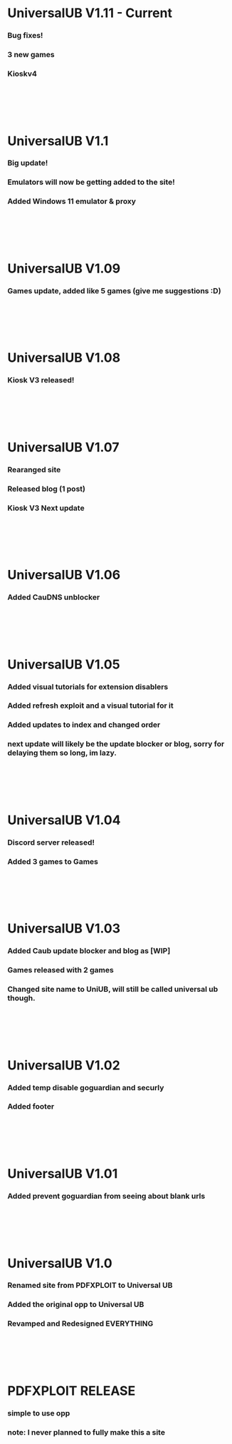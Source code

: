# UniversalUB V1.11 - Current
### Bug fixes!
### 3 new games
### Kioskv4

<br><br><br><br>

# UniversalUB V1.1
### Big update!
### Emulators will now be getting added to the site!
### Added Windows 11 emulator & proxy

<br><br><br><br>

# UniversalUB V1.09
### Games update, added like 5 games (give me suggestions :D)

<br><br><br><br>

# UniversalUB V1.08
### Kiosk V3 released!

<br><br><br><br>

# UniversalUB V1.07
### Rearanged site
### Released blog (1 post)
### Kiosk V3 Next update

<br><br><br><br>

# UniversalUB V1.06
### Added CauDNS unblocker

<br><br><br><br>

# UniversalUB V1.05
### Added visual tutorials for extension disablers
### Added refresh exploit and a visual tutorial for it
### Added updates to index and changed order

### next update will likely be the update blocker or blog, sorry for delaying them so long, im lazy.

<br><br><br><br>

# UniversalUB V1.04
### Discord server released!
### Added 3 games to Games

<br><br><br><br>

# UniversalUB V1.03
### Added Caub update blocker and blog as [WIP]
### Games released with 2 games
### Changed site name to UniUB, will still be called universal ub though.

<br><br><br><br>

# UniversalUB V1.02
### Added temp disable goguardian and securly
### Added footer

<br><br><br><br>

# UniversalUB V1.01
### Added prevent goguardian from seeing about blank urls

<br><br><br><br>

# UniversalUB V1.0
### Renamed site from PDFXPLOIT to Universal UB
### Added the original opp to Universal UB
### Revamped and Redesigned EVERYTHING

<br><br><br><br>

# PDFXPLOIT RELEASE
### simple to use opp
### note: I never planned to fully make this a site
